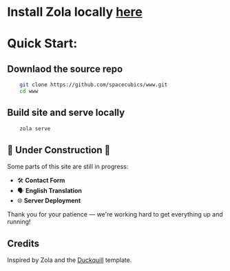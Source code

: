 # Install Zola locally [here](https://www.getzola.org/documentation/getting-started/installation/)


# Quick Start:

## Downlaod the source repo
```bash
    git clone https://github.com/spacecubics/www.git
    cd www
```
## Build site and serve locally
```bash
    zola serve
```

## 🚧 Under Construction 🚧

Some parts of this site are still in progress:

- 🛠️ **Contact Form**
- 🗣️ **English Translation**
- 🌐 **Server Deployment**

Thank you for your patience — we're working hard to get everything up and running!


## Credits
Inspired by Zola and the [Duckquill](https://www.getzola.org/themes/duckquill/) template.

